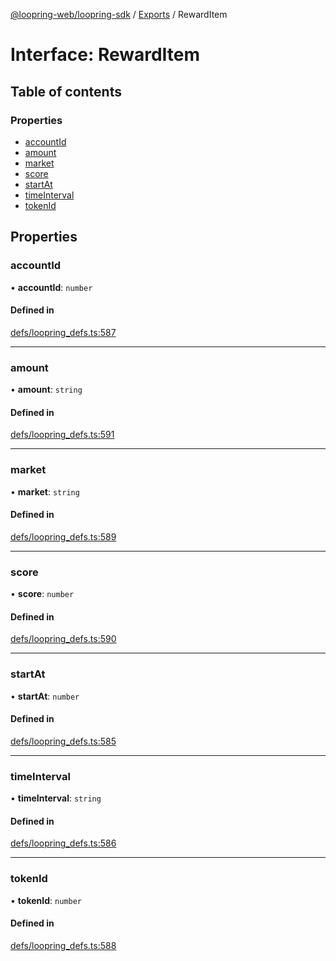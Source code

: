 [@loopring-web/loopring-sdk](../README.md) / [Exports](../modules.md) / RewardItem

# Interface: RewardItem

## Table of contents

### Properties

- [accountId](RewardItem.md#accountid)
- [amount](RewardItem.md#amount)
- [market](RewardItem.md#market)
- [score](RewardItem.md#score)
- [startAt](RewardItem.md#startat)
- [timeInterval](RewardItem.md#timeinterval)
- [tokenId](RewardItem.md#tokenid)

## Properties

### accountId

• **accountId**: `number`

#### Defined in

[defs/loopring_defs.ts:587](https://github.com/Loopring/loopring_sdk/blob/f91f904/src/defs/loopring_defs.ts#L587)

___

### amount

• **amount**: `string`

#### Defined in

[defs/loopring_defs.ts:591](https://github.com/Loopring/loopring_sdk/blob/f91f904/src/defs/loopring_defs.ts#L591)

___

### market

• **market**: `string`

#### Defined in

[defs/loopring_defs.ts:589](https://github.com/Loopring/loopring_sdk/blob/f91f904/src/defs/loopring_defs.ts#L589)

___

### score

• **score**: `number`

#### Defined in

[defs/loopring_defs.ts:590](https://github.com/Loopring/loopring_sdk/blob/f91f904/src/defs/loopring_defs.ts#L590)

___

### startAt

• **startAt**: `number`

#### Defined in

[defs/loopring_defs.ts:585](https://github.com/Loopring/loopring_sdk/blob/f91f904/src/defs/loopring_defs.ts#L585)

___

### timeInterval

• **timeInterval**: `string`

#### Defined in

[defs/loopring_defs.ts:586](https://github.com/Loopring/loopring_sdk/blob/f91f904/src/defs/loopring_defs.ts#L586)

___

### tokenId

• **tokenId**: `number`

#### Defined in

[defs/loopring_defs.ts:588](https://github.com/Loopring/loopring_sdk/blob/f91f904/src/defs/loopring_defs.ts#L588)
